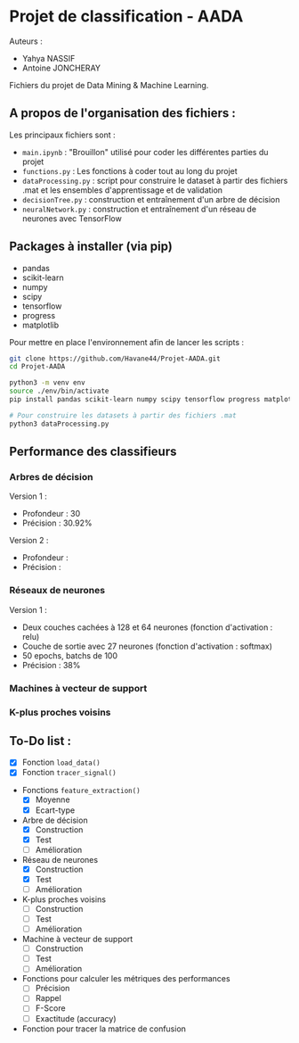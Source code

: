 # Projet de classification - AADA

Auteurs : 
- Yahya NASSIF
- Antoine JONCHERAY

Fichiers du projet de Data Mining & Machine Learning.

## A propos de l'organisation des fichiers :

Les principaux fichiers sont :

- `main.ipynb` : "Brouillon" utilisé pour coder les différentes parties du projet
- `functions.py` : Les fonctions à coder tout au long du projet
- `dataProcessing.py` : script pour construire le dataset à partir des fichiers .mat et les ensembles d'apprentissage et de validation
- `decisionTree.py` :  construction et entraînement d'un arbre de décision
- `neuralNetwork.py` : construction et entraînement d'un réseau de neurones avec TensorFlow

## Packages à installer (via pip)

- pandas
- scikit-learn
- numpy
- scipy
- tensorflow
- progress
- matplotlib

Pour mettre en place l'environnement afin de lancer les scripts : 
```bash
git clone https://github.com/Havane44/Projet-AADA.git
cd Projet-AADA

python3 -m venv env
source ./env/bin/activate
pip install pandas scikit-learn numpy scipy tensorflow progress matplotlib

# Pour construire les datasets à partir des fichiers .mat
python3 dataProcessing.py
```

## Performance des classifieurs

### Arbres de décision

Version 1 : 
- Profondeur : 30
- Précision : 30.92%

Version 2 : 
- Profondeur : 
- Précision : 

### Réseaux de neurones

Version 1 : 
- Deux couches cachées à 128 et 64 neurones (fonction d'activation : relu)
- Couche de sortie avec 27 neurones (fonction d'activation : softmax)
- 50 epochs, batchs de 100
- Précision : 38%

### Machines à vecteur de support

### K-plus proches voisins

## To-Do list : 
- [x] Fonction `load_data()`
- [x] Fonction `tracer_signal()`
- Fonctions `feature_extraction()`
    - [x] Moyenne
    - [x] Ecart-type
- Arbre de décision
    - [x] Construction
    - [x] Test
    - [ ] Amélioration
- Réseau de neurones
    - [x] Construction
    - [x] Test
    - [ ] Amélioration
- K-plus proches voisins
    - [ ] Construction
    - [ ] Test
    - [ ] Amélioration
- Machine à vecteur de support
    - [ ] Construction
    - [ ] Test
    - [ ] Amélioration
- Fonctions pour calculer les métriques des performances
    - [ ] Précision
    - [ ] Rappel
    - [ ] F-Score
    - [ ] Exactitude (accuracy)
- Fonction pour tracer la matrice de confusion